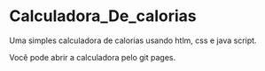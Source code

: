 # Calculadora_De_calorias
 Uma simples calculadora de calorias usando htlm, css e java script.
 
Você pode abrir a calculadora pelo git pages.
